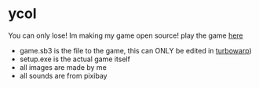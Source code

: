 # ycol
You can only lose! Im making my game open source! play the game [here](micad.itch.io/ycol)

 -  game.sb3 is the file to the game, this can ONLY be edited in [turbowarp](https://desktop.turbowarp.org)) 
 -  setup.exe is the actual game itself
 -  all images are made by me
 -  all sounds are from pixibay
